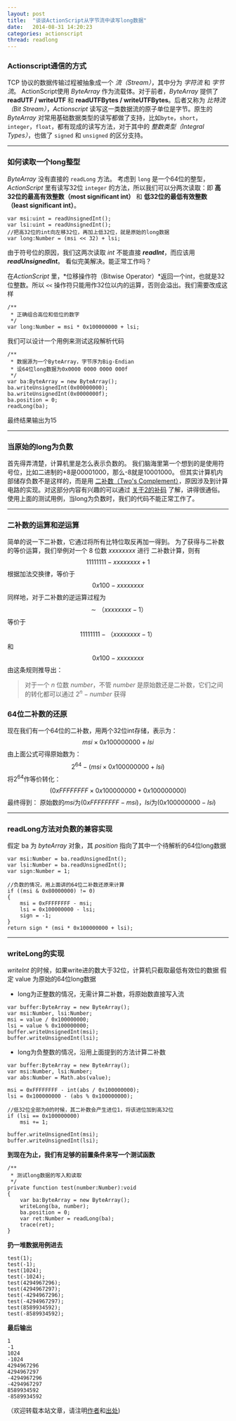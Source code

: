 ```yaml
---
layout: post
title:  "谈谈ActionScript从字节流中读写long数据"
date:   2014-08-31 14:20:23
categories: actionscript
thread: readlong
---
```


### Actionscript通信的方式

TCP 协议的数据传输过程被抽象成一个 *流（Stream）*，其中分为 *字符流* 和 *字节流*。
ActionScript使用 *ByteArray* 作为流载体。对于前者，*ByteArray* 提供了 **readUTF / writeUTF** 和 **readUTFBytes / writeUTFBytes**。后者又称为 *比特流（Bit Stream）*，*Actionscript* 读写这一类数据流的原子单位是字节。原生的 *ByteArray* 对常用基础数据类型的读写都做了支持，比如`byte`，`short`，`integer`，`float`，都有现成的读写方法，对于其中的 *整数类型（Integral Types）*，也做了 `signed` 和 `unsigned` 的区分支持。 

---

### 如何读取一个long整型

*ByteArray* 没有直接的 `readLong` 方法。 考虑到 `long` 是一个64位的整型，*ActionScript* 里有读写32位 `integer` 的方法，所以我们可以分两次读取：即 **高32位的最高有效整数（most significant int）** 和 **低32位的最低有效整数（least significant int）**。 

```
var msi:uint = readUnsignedInt();
var lsi:uint = readUnsignedInt();
//把高32位的int向左移32位，再加上低32位，就是原始的long数据
var long:Number = (msi << 32) + lsi;
```

由于符号位的原因，我们这两次读取 *int* 不能直接 ***readInt***，而应该用 
***readUnsignedInt***。 看似完美解决。能正常工作吗？

在*ActionScript* 里，*位移操作符（Bitwise Operator）*返回一个int，也就是32位整数。所以 `<<` 操作符只能用作32位以内的运算，否则会溢出。我们需要改成这样

```
/**
 * 正确组合高位和低位的数字
 */
var long:Number = msi * 0x100000000 + lsi;
```

我们可以设计一个用例来测试这段解析代码 

```
/**
 * 数据源为一个ByteArray，字节序为Big-Endian
 * 设64位long数据为0x0000 0000 0000 000f
 */
var ba:ByteArray = new ByteArray();
ba.writeUnsignedInt(0x00000000);
ba.writeUnsignedInt(0x0000000f);
ba.position = 0;
readLong(ba);
```
最终结果输出为15

---

### 当原始的long为负数

首先得弄清楚，计算机里是怎么表示负数的。 我们脑海里第一个想到的是使用符号位，比如二进制的+8是00001000，那么-8就是10001000。 但其实计算机内部储存负数不是这样的，而是用 [二补数（Two's Complement）](http://zh.wikipedia.org/wiki/%E4%BA%8C%E8%A3%9C%E6%95%B8)，原因涉及到计算电路的实现。对这部分内容有兴趣的可以通过 [关于2的补码](http://www.ruanyifeng.com/blog/2009/08/twos_complement.html) 了解，讲得很通俗。
使用上面的测试用例，当long为负数时，我们的代码不能正常工作了。

---

### 二补数的运算和逆运算

简单的说一下二补数，它通过将所有比特位取反再加一得到。 为了获得与二补数的等价运算，我们举例对一个 $8$ 位数 $xxxxxxxx$ 进行 二补数计算，则有 
$$1111 1111 - xxxx xxxx + 1$$
根据加法交换律，等价于 
$$0x100 - xxxxxxxx$$
同样地，对于二补数的逆运算过程为 
$$ \sim（xxxxxxxx - 1）$$
等价于
$$ 1111 1111 - （xxxxxxxx - 1）$$
和
$$0x100 - xxxxxxxx$$
由这条规则推导出： 

> 对于一个 $n$ 位数 $number$，不管 $number$ 是原始数还是二补数，它们之间的转化都可以通过 $2^{n} - number$ 获得

### 64位二补数的还原

现在我们有一个64位的二补数，用两个32位int存储，表示为：
$$msi \times 0x100000000 + lsi$$
由上面公式可得原始数为：
$$2^{64} - (msi \times 0x100000000 + lsi)$$
将$2^{64}$作等价转化：
$$(0xFFFFFFFF \times 0x100000000 + 0x100000000)$$
最终得到：
原始数的$msi$为$(0xFFFFFFFF - msi)$，$lsi$为$(0x100000000 - lsi)$

---

### readLong方法对负数的兼容实现

假定 ba 为 *byteArray* 对象，其 *position* 指向了其中一个待解析的64位long数据

```
var msi:Number = ba.readUnsignedInt();
var lsi:Number = ba.readUnsignedInt();	
var sign:Number = 1;
    
//负数的情况，用上面讲的64位二补数还原来计算
if ((msi & 0x80000000) != 0)
{
    msi = 0xFFFFFFFF - msi;
    lsi = 0x100000000 - lsi;
    sign = -1;
}
return sign * (msi * 0x100000000 + lsi);
```

---

### writeLong的实现

*writeInt* 的时候，如果write进的数大于32位，计算机只截取最低有效位的数据
假定 value 为原始的64位long数据

- long为正整数的情况，无需计算二补数，将原始数直接写入流

```
var buffer:ByteArray = new ByteArray();
var msi:Number, lsi:Number;
msi = value / 0x100000000;
lsi = value % 0x100000000;
buffer.writeUnsignedInt(msi);
buffer.writeUnsignedInt(lsi);
```

- long为负整数的情况，沿用上面提到的方法计算二补数

```
var buffer:ByteArray = new ByteArray();
var msi:Number, lsi:Number;
var abs:Number = Math.abs(value);

msi = 0xFFFFFFFF - int(abs / 0x100000000);
lsi = 0x100000000 - (abs % 0x100000000);

//低32位全部为0的时候，其二补数会产生进位1，将该进位加到高32位
if (lsi == 0x100000000)
	msi += 1;

buffer.writeUnsignedInt(msi);
buffer.writeUnsignedInt(lsi);
```

**到现在为止，我们有足够的前置条件来写一个测试函数**

```
/**
 * 测试long数据的写入和读取
 */
private function test(number:Number):void
{
    var ba:ByteArray = new ByteArray();
    writeLong(ba, number);
    ba.position = 0;
    var ret:Number = readLong(ba);
    trace(ret);
}
```

**扔一堆数据用例进去**

```
test(1);
test(-1);
test(1024);
test(-1024);
test(4294967296);
test(4294967297);
test(-4294967296);
test(-4294967297);
test(8589934592);
test(-8589934592);
```

**最后输出**

```
1
-1
1024
-1024
4294967296
4294967297
-4294967296
-4294967297
8589934592
-8589934592
```



（欢迎转载本站文章，请注明[作者](http://shanechu.com/about)和[出处](http://shanechu.com))
